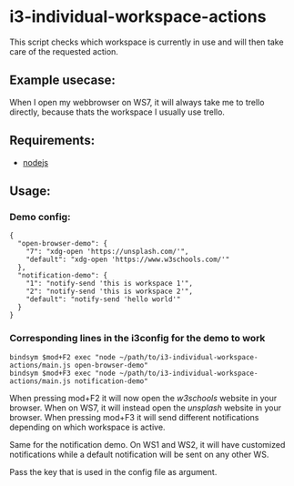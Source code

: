 # i3-individual-workspace-actions

This script checks which workspace is currently in use and will then take care of the requested action.

## Example usecase:

When I open my webbrowser on WS7, it will always take me to trello directly, because thats the workspace I usually use trello.

## Requirements:

* [nodejs](https://nodejs.org/en/download/package-manager/)

## Usage:

### Demo config:
```
{
  "open-browser-demo": {
    "7": "xdg-open 'https://unsplash.com/'",
    "default": "xdg-open 'https://www.w3schools.com/'"
  },
  "notification-demo": {
    "1": "notify-send 'this is workspace 1'",
    "2": "notify-send 'this is workspace 2'",
    "default": "notify-send 'hello world'"
  }
}
```

### Corresponding lines in the i3config for the demo to work
```
bindsym $mod+F2 exec "node ~/path/to/i3-individual-workspace-actions/main.js open-browser-demo"
bindsym $mod+F3 exec "node ~/path/to/i3-individual-workspace-actions/main.js notification-demo"
```

When pressing mod+F2 it will now open the *w3schools* website in your browser. When on WS7, it will instead open the *unsplash* website in your browser.
When pressing mod+F3 it will send different notifications depending on which workspace is active.

Same for the notification demo. On WS1 and WS2, it will have customized notifications while a default notification will be sent on any other WS.

Pass the key that is used in the config file as argument.
